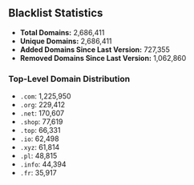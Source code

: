 ## Blacklist Statistics

- **Total Domains:** 2,686,411
- **Unique Domains:** 2,686,411
- **Added Domains Since Last Version:** 727,355
- **Removed Domains Since Last Version:** 1,062,860

### Top-Level Domain Distribution

-  `.com`: 1,225,950
-  `.org`: 229,412
-  `.net`: 170,607
-  `.shop`: 77,619
-  `.top`: 66,331
-  `.io`: 62,498
-  `.xyz`: 61,814
-  `.pl`: 48,815
-  `.info`: 44,394
-  `.fr`: 35,917
